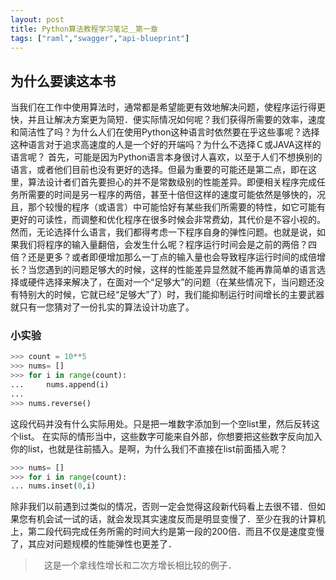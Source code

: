 ```yaml
---
layout: post
title: Python算法教程学习笔记＿第一章
tags: ["raml","swagger","api-blueprint"]
---
```



## 为什么要读这本书
当我们在工作中使用算法时，通常都是希望能更有效地解决问题，使程序运行得更快，并且让解决方案更为简短．便实际情况如何呢？我们获得所需要的效率，速度和简洁性了吗？为什么人们在使用Python这种语言时依然要在乎这些事呢？选择这种语言对于追求高速度的人是一个好的开端吗？为什么不选择Ｃ或JAVA这样的语言呢？
首先，可能是因为Python语言本身很讨人喜欢，以至于人们不想换别的语言，或者他们目前也没有更好的选择。但最为重要的可能还是第二点，即在这里，算法设计者们首先要担心的并不是常数级别的性能差异。即便相关程序完成任务所需要的时间是另一程序的两倍，甚至十倍但这样的速度可能依然是够快的，况且，那个较慢的程序（或语言）中可能恰好有某些我们所需要的特性，如它可能有更好的可读性，而调整和优化程序在很多时候会非常费幼，其代价是不容小视的。然而，无论选择什么语言，我们都得考虑一下程序自身的弹性问题。也就是说，如果我们将程序的输入量翻倍，会发生什么呢？程序运行时间会是之前的两倍？四倍？还是更多？或者即便增加那么一丁点的输入量也会导致程序运行时间的成倍增长？当您遇到的问题足够大的时候，这样的性能差异显然就不能再靠简单的语言选择或硬件选择来解决了，在面对一个“足够大”的问题（在某些情况下，当问题还没有特别大的时候，它就已经“足够大”了）时，我们能抑制运行时间增长的主要武器就只有一您猜对了一份扎实的算法设计功底了。

### 小实验

```python
>>> count = 10**5
>>> nums= []
>>> for i in range(count):
...     nums.append(i)
...
>>> nums.reverse()
```

这段代码并没有什么实际用处。只是把一堆数字添加到一个空list里，然后反转这个list。 
在实际的情形当中，这些数字可能来自外部，你想要把这些数字反向加入你的list，也就是往前插入。是啊，为什么我们不直接在list前面插入呢？

```python
>>> nums= []
>>> for i in range(count):
... nums.inset(0,i)
```

除非我们以前遇到过类似的情况，否则一定会觉得这段新代码看上去很不错．但如果您有机会试一试的话，就会发现其实速度反而是明显变慢了．至少在我的计算机上，第二段代码完成任务所需的时间大约是第一段的200倍．而且不仅是速度变慢了，其应对问题规模的性能弹性也更差了．

>　这是一个拿线性增长和二次方增长相比较的例子．

